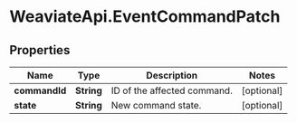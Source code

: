 # WeaviateApi.EventCommandPatch

## Properties
Name | Type | Description | Notes
------------ | ------------- | ------------- | -------------
**commandId** | **String** | ID of the affected command. | [optional] 
**state** | **String** | New command state. | [optional] 


